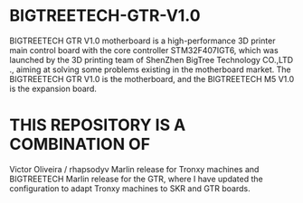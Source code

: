 # BIGTREETECH-GTR-V1.0
BIGTREETECH GTR V1.0 motherboard is a high-performance 3D printer main control board with the core controller STM32F407IGT6, which was launched by the 3D printing team of ShenZhen BigTree Technology CO.,LTD ., aiming at solving some problems existing in the motherboard market. The BIGTREETECH GTR V1.0 is the motherboard, and the BIGTREETECH M5 V1.0 is the expansion board.


# THIS REPOSITORY IS A COMBINATION OF
Victor Oliveira / rhapsodyv Marlin release for Tronxy machines and BIGTREETECH Marlin release for the GTR, where I have updated the configuration to adapt Tronxy machines to SKR and GTR boards.

